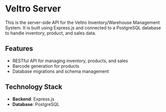 # Veltro Server

This is the server-side API for the Veltro Inventory/Warehouse Management System. It is built using Express.js and connected to a PostgreSQL database to handle inventory, product, and sales data.

## Features

- RESTful API for managing inventory, products, and sales
- Barcode generation for products
- Database migrations and schema management

## Technology Stack

- **Backend**: Express.js
- **Database**: PostgreSQL
